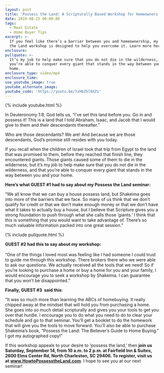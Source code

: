 ```yaml
---
layout: post
title: 'Possess the Land: A Scripturally Based Workshop for Homeowners'
date: 2019-08-25 00:00:00
tags:
  - Real Estate
  - Home Buyer Tips
excerpt: >-
  If you feel like there’s a barrier between you and homeownership, my Possess
  the Land workshop is designed to help you overcome it. Learn more here.
enclosure:
pullquote: >-
  It’s my job to help make sure that you do not die in the wilderness, and that
  you’re able to conquer every giant that stands in the way between you and your
  home.
enclosure_type: video/mp4
enclosure_time:
use_youtube_image: true
youtube_alternate_image:
youtube_code: 'https://youtu.be/7xHbZhl0XZs'
---
```


{% include youtube.html %}

In Deuteronomy 1:8, God tells us, “I've set this land before you. Go in and possess it\! This is a land that I told Abraham, Isaac, and Jacob that I would give to them and their descendants thereafter.”

Who are those descendants? We are\! And because we are those descendants, God’s promise still resides with you today.&nbsp;

If you recall when the children of Israel took that trip from Egypt to the land that was promised to them, before they reached that finish line, they encountered giants. Those giants caused some of them to die in the wilderness; but it’s my job to help make sure that you do not die in the wilderness, and that you’re able to conquer every giant that stands in the way between you and your home.

**Here’s what GUEST \#1 had to say about my Possess the Land seminar:**

“We all know that we can buy a house possess land, but Shakeima goes into more of the barriers that we face. So many of us think that we don’t qualify for credit or that we don’t make enough money or that we don’t have what it takes to actually buy a house, but I believe that Scripture gives you a strong foundation to push through what she calls those ‘giants.’ I think that this is something that you would want to take advantage of. There’s so much valuable information packed into one great session.”

{% include pullquote.html %}

**GUEST \#2 had this to say about my workshop:**<br><br>“One of the things I loved most was feeling like I had someone I could trust to guide me through this workshop. There brokers there who we were able to ask our questions. We actually received all the tools that we need\! So if you’re looking to purchase a home or buy a home for you and your family, I would encourage you to seek a workshop by Shakeima. I can guarantee that you won’t be disappointed.”

**Finally, GUEST \#3&nbsp; said this**\:

“It was so much more than learning the ABCs of homebuying. It really chipped away at the mindset that will hold you from purchasing a home. She goes into so much detail scripturally and gives you your tools to get you over that hurdle. I encourage you to do what you need to do to clear your schedule and go to that seminar. You’ll get a booklet to do the homework that will give you the tools to move forward. You’ll also be able to purchase Shakeima’s book, “Possess the Land: The Believer’s Guide to Home Buying.” I got my autographed copy\!”

If this workshop appeals to your desire to ‘possess the land,’ then **join us Saturday, September 14, from 10 a.m. to 2 p.m. at Fairfield Inn & Suites, 2600 Elms Center Rd, North Charleston, SC 29406. To register, visit us at**&nbsp;<u><strong><a target="_blank" href="http://www.howtopossesstheland.com/">www.HowtoPossesstheLand.com</a></strong></u>. I hope to see you at our next seminar\!